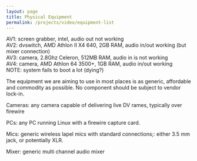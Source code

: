 ```yaml
---
layout: page
title: Physical Equipment
permalink: /projects/video/equipment-list
---
```


AV1: screen grabber, intel, audio out not working  
AV2: dvswitch, AMD Athlon II X4 640, 2GB RAM, audio in/out working (but mixer connection)  
AV3: camera, 2.8Ghz Celeron, 512MB RAM, audio in is not working  
AV4: camera, AMD Athlon 64 3500+, 1GB RAM, audio in/out working  
NOTE: system fails to boot a lot (dying?)  

The equipment we are aiming to use in most places is as generic, affordable and commodity as possible. No component should be subject to vendor lock-in.

Cameras: any camera capable of delivering live DV rames, typically over firewire

PCs: any PC running Linux with a firewire capture card.

Mics: generic wireless lapel mics with standard connections;: either 3.5 mm jack, or potentially XLR.

Mixer: generic multi channel audio mixer
